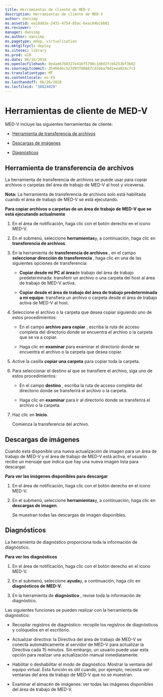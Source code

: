 ```yaml
---
title: Herramientas de cliente de MED-V
description: Herramientas de cliente de MED-V
author: dansimp
ms.assetid: ea18d82e-2433-4754-85ac-6eac84bcbb01
ms.reviewer: ''
manager: dansimp
ms.author: dansimp
ms.pagetype: mdop, virtualization
ms.mktglfcycl: deploy
ms.sitesec: library
ms.prod: w10
ms.date: 06/16/2016
ms.openlocfilehash: 0e4ae67b8327e41bf5798c1d0d3fcb6253bf3b02
ms.sourcegitcommit: 354664bc527d93f80687cd2eba70d1eea024c7c3
ms.translationtype: MT
ms.contentlocale: es-ES
ms.lasthandoff: 06/26/2020
ms.locfileid: "10824020"
---
```

# Herramientas de cliente de MED-V


MED-V incluye las siguientes herramientas de cliente:

-   [Herramienta de transferencia de archivos](#bkmk-filetransfertool)

-   [Descargas de imágenes](#bkmk-imagedownloads)

-   [Diagnósticos](#bkmk-diagnostics)

## <a href="" id="bkmk-filetransfertool"></a>Herramienta de transferencia de archivos


La herramienta de transferencia de archivos se puede usar para copiar archivos o carpetas del área de trabajo de MED-V al host y viceversa.

**Nota:**  La herramienta de transferencia de archivos solo está habilitada cuando el área de trabajo de MED-V se está ejecutando.

 

**Para copiar archivos o carpetas de un área de trabajo de MED-V que se está ejecutando actualmente**

1.  En el área de notificación, haga clic con el botón derecho en el icono MED-V.

2.  En el submenú, seleccione **herramientas**y, a continuación, haga clic en **transferencia de archivos**.

3.  En la herramienta de **transferencia de archivos** , en el campo **seleccionar dirección de transferencia** , haga clic en una de las siguientes opciones de transferencia:

    -   **Copiar desde mi PC al área**de trabajo del área de trabajo predeterminada: transferir un archivo o una carpeta del host al área de trabajo de MED-V activa.

    -   **Copiar desde el área de trabajo del área de trabajo predeterminada a mi equipo**: transfiera un archivo o carpeta desde el área de trabajo activa de MED-V al host.

4.  Seleccione el archivo o la carpeta que desea copiar siguiendo uno de estos procedimientos:

    -   En el campo **archivo para copiar** , escriba la ruta de acceso completa del directorio donde se encuentra el archivo o la carpeta que se va a copiar.

    -   Haga clic en **examinar** para examinar el directorio donde se encuentra el archivo o la carpeta que desea copiar.

5.  Active la casilla **copiar una carpeta** para copiar toda la carpeta.

6.  Para seleccionar el destino al que se transfiere el archivo, siga uno de estos procedimientos:

    -   En el campo **destino** , escriba la ruta de acceso completa del directorio donde se transferirá el archivo o la carpeta.

    -   Haga clic en **examinar** para ir al directorio donde se transferirá el archivo o la carpeta.

7.  Haz clic en **Inicio**.

    Comienza la transferencia del archivo.

## <a href="" id="bkmk-imagedownloads"></a>Descargas de imágenes


Cuando está disponible una nueva actualización de imagen para un área de trabajo de MED-V y el área de trabajo de MED-V está activa, el usuario recibe un mensaje que indica que hay una nueva imagen lista para descargar.

**Para ver las imágenes disponibles para descargar**

1.  En el área de notificación, haga clic con el botón derecho en el icono MED-V.

2.  En el submenú, seleccione **herramientas**y, a continuación, haga clic en **descargas de imagen**.

    Se muestran todas las descargas de imagen disponibles.

## <a href="" id="bkmk-diagnostics"></a>Diagnósticos


La herramienta de diagnóstico proporciona toda la información de diagnóstico.

**Para ver los diagnósticos**

1.  En el área de notificación, haga clic con el botón derecho en el icono MED-V.

2.  En el submenú, seleccione **ayuda**y, a continuación, haga clic en **diagnósticos de MED-V**.

3.  En la herramienta de **diagnóstico** , revise toda la información de diagnóstico.

Las siguientes funciones se pueden realizar con la herramienta de diagnóstico:

-   Recopilar registros de diagnóstico: recopile los registros de diagnósticos y colóquelos en el escritorio.

-   Actualizar directiva: la Directiva del área de trabajo de MED-V se conecta automáticamente al servidor de MED-V para actualizar la Directiva cada 15 minutos. Sin embargo, un usuario puede usar esta opción para realizar una actualización manual inmediatamente.

-   Habilitar o deshabilitar el modo de diagnóstico: Mostrar la ventana del equipo virtual. Esta función es útil cuando, por ejemplo, necesita ver ventanas del área de trabajo de MED-V que no se muestran.

-   Examinar el almacén de imágenes: ver todas las imágenes disponibles del área de trabajo de MED-V.

 

 





